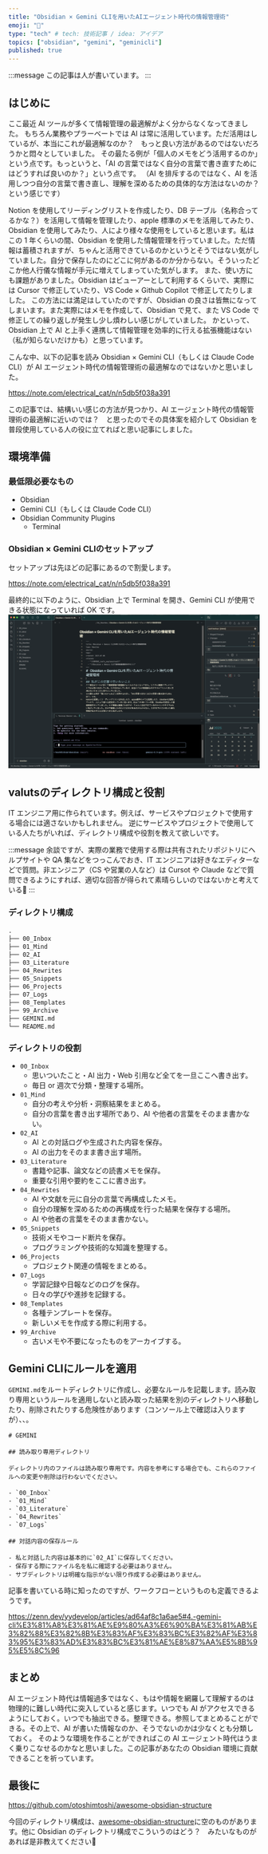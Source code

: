 ```yaml
---
title: "Obsidian × Gemini CLIを用いたAIエージェント時代の情報管理術"
emoji: "🐥"
type: "tech" # tech: 技術記事 / idea: アイデア
topics: ["obsidian", "gemini", "geminicli"]
published: true
---
```

<!-- textlint-disable -->

:::message
この記事は人が書いています。
:::

## はじめに

ここ最近 AI ツールが多くて情報管理の最適解がよく分からなくなってきました。
もちろん業務やプラーベートでは AI は常に活用しています。ただ活用はしているが、本当にこれが最適解なのか？　もっと良い方法があるのではないだろうかと悶々としていました。
その最たる例が「個人のメモをどう活用するのか」という点です。もっというと、「AI の言葉ではなく自分の言葉で書き直すためにはどうすれば良いのか？」という点です。
（AI を排斥するのではなく、AI を活用しつつ自分の言葉で書き直し、理解を深めるための具体的な方法はないのか？　という感じです）

Notion を使用してリーディングリストを作成したり、DB テーブル（名称合ってるかな？）を活用して情報を管理したり、apple 標準のメモを活用してみたり、Obsidian を使用してみたり、人により様々な使用をしていると思います。私はこの 1 年くらいの間、Obsidian を使用した情報管理を行っていました。ただ情報は蓄積されますが、ちゃんと活用できているのかというとそうではない気がしていました。自分で保存したのにどこに何があるのか分からない。そういったどこか他人行儀な情報が手元に増えてしまっていた気がします。
また、使い方にも課題がありました。Obsidian はビューアーとして利用するくらいで、実際には Cursor で修正していたり、VS Code × Github Copilot で修正してたりしました。
この方法には満足はしていたのですが、Obsidian の良さは皆無になってしまいます。また実際にはメモを作成して、Obsidian で見て、また VS Code で修正しての繰り返しが発生し少し煩わしい感じがしていました。
かといって、Obsidian 上で AI と上手く連携して情報管理を効率的に行える拡張機能はない（私が知らないだけかも）と思っています。

こんな中、以下の記事を読み Obsidian × Gemini CLI（もしくは Claude Code CLI）が AI エージェント時代の情報管理術の最適解なのではないかと思いました。

https://note.com/electrical_cat/n/n5db5f038a391

この記事では、結構いい感じの方法が見つかり、AI エージェント時代の情報管理術の最適解に近いのでは？　と思ったのでその具体案を紹介して Obsidian を普段使用している人の役に立てればと思い記事にしました。

## 環境準備

### 最低限必要なもの

- Obsidian
- Gemini CLI（もしくは Claude Code CLI）
- Obsidian Community Plugins
  - Terminal


### Obsidian × Gemini CLIのセットアップ

セットアップは先ほどの記事にあるので割愛します。

https://note.com/electrical_cat/n/n5db5f038a391


最終的に以下のように、Obsidian 上で Terminal を開き、Gemini CLI が使用できる状態になっていれば OK です。
![](/images/958776338f8b44/obsidian.png)

## valutsのディレクトリ構成と役割

IT エンジニア用に作られています。例えば、サービスやプロジェクトで使用する場合には適さないかもしれません。
逆にサービスやプロジェクトで使用している人たちがいれば、ディレクトリ構成や役割を教えて欲しいです。

:::message
余談ですが、実際の業務で使用する際は共有されたリポジトリにヘルプサイトや QA 集などをつっこんでおき、IT エンジニアは好きなエディターなどで質問。非エンジニア（CS や営業の人など）は Cursot や Claude などで質問できるようにすれば、適切な回答が得られて素晴らしいのではないかと考えている🤔
:::

### ディレクトリ構成

```
.
├── 00_Inbox
├── 01_Mind
├── 02_AI
├── 03_Literature
├── 04_Rewrites
├── 05_Snippets
├── 06_Projects
├── 07_Logs
├── 08_Templates
├── 99_Archive
├── GEMINI.md
└── README.md
```

### ディレクトリの役割

- `00_Inbox`
	- 思いついたこと・AI 出力・Web 引用など全てを一旦ここへ書き出す。
	- 毎日 or 週次で分類・整理する場所。
- `01_Mind`
	- 自分の考えや分析・洞察結果をまとめる。
	- 自分の言葉を書き出す場所であり、AI や他者の言葉をそのまま書かない。
- `02_AI`
	- AI との対話ログや生成された内容を保存。
	- AI の出力をそのまま書き出す場所。
- `03_Literature`
	- 書籍や記事、論文などの読書メモを保存。
	- 重要な引用や要約をここに書き出す。
- `04_Rewrites` 
	- AI や文献を元に自分の言葉で再構成したメモ。
	- 自分の理解を深めるための再構成を行った結果を保存する場所。
	- AI や他者の言葉をそのまま書かない。
- `05_Snippets` 
	- 技術メモやコード断片を保存。
	- プログラミングや技術的な知識を整理する。
- `06_Projects`
	- プロジェクト関連の情報をまとめる。
- `07_Logs`
	- 学習記録や日報などのログを保存。
	- 日々の学びや進捗を記録する。
- `08_Templates`
	- 各種テンプレートを保存。
	- 新しいメモを作成する際に利用する。
- `99_Archive`
	- 古いメモや不要になったものをアーカイブする。

## Gemini CLIにルールを適用

`GEMINI.md`をルートディレクトリに作成し、必要なルールを記載します。読み取り専用というルールを適用しないと読み取った結果を別のディレクトリへ移動したり、削除されたりする危険性があります（コンソール上で確認は入りますが）、、。

```
# GEMINI

## 読み取り専用ディレクトリ

ディレクトリ内のファイルは読み取り専用です。内容を参考にする場合でも、これらのファイルへの変更や削除は行わないでください。

- `00_Inbox`
- `01_Mind`
- `03_Literature`
- `04_Rewrites`
- `07_Logs`

## 対話内容の保存ルール

- 私と対話した内容は基本的に`02_AI`に保存してください。
- 保存する際にファイル名を私に確認する必要はありません。
- サブディレクトリは明確な指示がない限り作成する必要はありません。
```

記事を書いている時に知ったのですが、ワークフローというものも定義できるようです。

https://zenn.dev/yydevelop/articles/ad64af8c1a6ae5#4.-gemini-cli%E3%81%A8%E3%81%AE%E9%80%A3%E6%90%BA%E3%81%AB%E3%82%88%E3%82%8B%E3%83%AF%E3%83%BC%E3%82%AF%E3%83%95%E3%83%AD%E3%83%BC%E3%81%AE%E8%87%AA%E5%8B%95%E5%8C%96


## まとめ

AI エージェント時代は情報過多ではなく、もはや情報を網羅して理解するのは物理的に難しい時代に突入していると感じます。いつでも AI がアクセスできるようにしておく。いつでも抽出できる。整理できる。参照してまとめることができる。その上で、AI が書いた情報なのか、そうでないのかは少なくとも分類しておく。
そのような環境を作ることができればこの AI エージェント時代はうまく乗りこなせるのかなと思いました。この記事があなたの Obsidian 環境に貢献できることを祈っています。

## 最後に

https://github.com/otoshimtoshi/awesome-obsidian-structure

今回のディレクトリ構成は、[awesome-obsidian-structure](https://github.com/otoshimtoshi/awesome-obsidian-structure)に空のものがあります。他に Obsidian のディレクトリ構成でこういうのはどう？　みたいなものがあれば是非教えてください🙏
